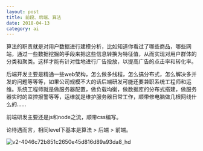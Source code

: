 ```yaml
---
layout: post
title: 前段、后端、算法
date: 2018-04-13
category: ai
---
```


算法的职责就是对用户数据进行建模分析，比如知道你看过了哪些商品，哪些网站，通过一些数据挖掘的手段来把这些信息转换为特征值，从而实现对用户群体的分类和聚类。这样才能有针对性地进行广告投放，以提高广告的点击率和转化率。

后端开发主要是精通一些web架构，怎么做多线程，怎么搞分布式，怎么解决多并发的问题等等等，如果公司规模不大的话后端研发可能还要兼职系统工程师和运维。系统工程师就是做服务器配置，做负载均衡，做数据库的分布式搭建，做服务器实时的监控报警等等，运维就是维护服务器日常工作，顺带修电脑做几根网线什么的......

前端研发主要还是js和node之流，顺带css编写。

论待遇而言，相同level下基本是算法 > 后端 > 前端。

![v2-4046c72b851c2650e45d816d89a93da8_hd](https://i.imgur.com/pvpN7EU.jpg)

